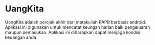# UangKita
UangKita adalah perojek akhir dari matakuliah PAPB berbasis android. Aplikasi ini digunakan untuk mencatat keungan harian baik pengeluaran maupun pemasukan. 
Aplikasi ini diharapkan dapat menjaga kondisi keuangan anda
